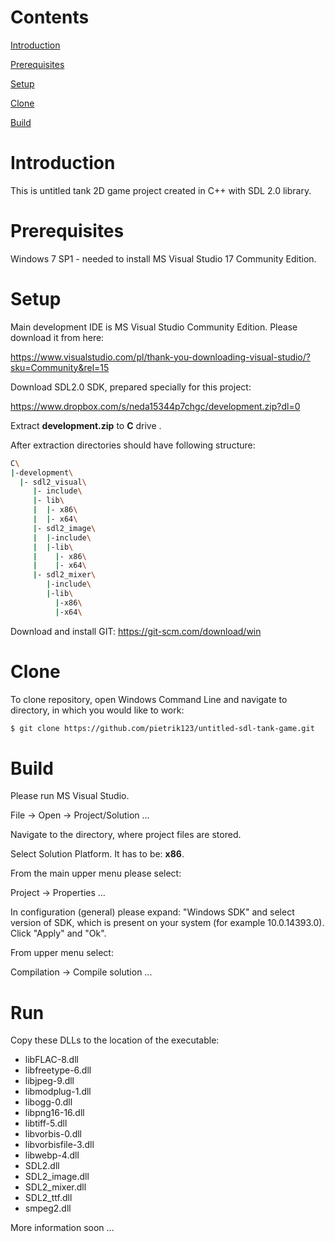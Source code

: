 # Contents
[Introduction](#introduction)

[Prerequisites](#prerequisites)

[Setup](#setup)

[Clone](#clone)

[Build](#build)

# Introduction
This is untitled tank 2D game project created in C++ with SDL 2.0 library.
# Prerequisites
Windows 7 SP1 - needed to install MS Visual Studio 17 Community Edition.
# Setup
Main development IDE is MS Visual Studio Community Edition. Please download it from here:

https://www.visualstudio.com/pl/thank-you-downloading-visual-studio/?sku=Community&rel=15

Download SDL2.0 SDK, prepared specially for this project:

https://www.dropbox.com/s/neda15344p7chgc/development.zip?dl=0

Extract <b>development.zip</b> to <b>C</b> drive .

After extraction directories should have following structure:
```sh
C\
|-development\
  |- sdl2_visual\
     |- include\
     |- lib\
     |  |- x86\
     |  |- x64\     
     |- sdl2_image\
     |  |-include\
     |  |-lib\
     |    |- x86\
     |    |- x64\  
     |- sdl2_mixer\
        |-include\
        |-lib\
          |-x86\
          |-x64\
```
Download and install GIT:
https://git-scm.com/download/win
# Clone
To clone repository, open Windows Command Line and navigate to directory, in which you would like to work:
```sh
$ git clone https://github.com/pietrik123/untitled-sdl-tank-game.git
```
# Build
Please run MS Visual Studio. 

File -> Open -> Project/Solution ...

Navigate to the directory, where project files are stored.

Select Solution Platform. It has to be: <b>x86</b>.

From the main upper menu please select:

Project -> Properties ...

In configuration (general) please expand: "Windows SDK" and select version of SDK, which is present on your system (for example 10.0.14393.0). Click "Apply" and "Ok".

From upper menu select:

Compilation -> Compile solution ... 

# Run

Copy these DLLs to the location of the executable:
* libFLAC-8.dll
* libfreetype-6.dll
* libjpeg-9.dll
* libmodplug-1.dll
* libogg-0.dll
* libpng16-16.dll
* libtiff-5.dll
* libvorbis-0.dll
* libvorbisfile-3.dll
* libwebp-4.dll
* SDL2.dll
* SDL2_image.dll
* SDL2_mixer.dll
* SDL2_ttf.dll
* smpeg2.dll

More information soon ...


